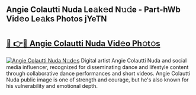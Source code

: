 ## Angie Colautti Nuda Le𝚊k𝚎d N𝚞𝚍e - Part-hWb Vid𝚎o Le𝚊ks Photos jYeTN

# <h2><a href="http://fbdkx27.evod.top/?m=Angie+Colautti+Nuda">🔗 👉🔴 Angie Colautti Nuda Vid𝚎o Ph𝚘t𝚘s</a></h2>

[![Angie Colautti Nuda N𝚞d𝚎s](https://i.imgur.com/8V9OHl7.gif)](http://fbdkx27.evod.top/?m=Angie+Colautti+Nuda)
Digital artist Angie Colautti Nuda and social media influencer, recognized for disseminating dance and lifestyle content through collaborative dance performances and short videos. Angie Colautti Nuda public image is one of strength and courage, but he's also known for his vulnerability and emotional depth. 
